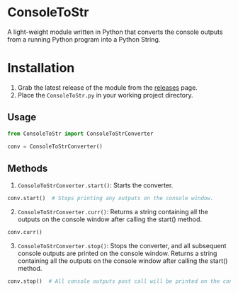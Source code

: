 # ConsoleToStr
A light-weight module written in Python that converts the console outputs from a running Python program into a Python String.

# Installation
1. Grab the latest release of the module from the [releases](https://github.com/afk-echo/ConsoleToStr/releases) page.
2. Place the `ConsoleToStr.py` in your working project directory.

## Usage
````python
from ConsoleToStr import ConsoleToStrConverter

conv = ConsoleToStrConverter()
````

## Methods
1. `ConsoleToStrConverter.start()`:
Starts the converter.
````python
conv.start()  # Stops printing any outputs on the console window.
````

2. `ConsoleToStrConverter.curr()`:
Returns a string containing all the outputs on the console window after calling the start() method.
````python
conv.curr()
````

3. `ConsoleToStrConverter.stop()`:
Stops the converter, and all subsequent console outputs are printed on the console window.
Returns a string containing all the outputs on the console window after calling the start() method.
````python
conv.stop()  # All console outputs post call will be printed on the console.
````
